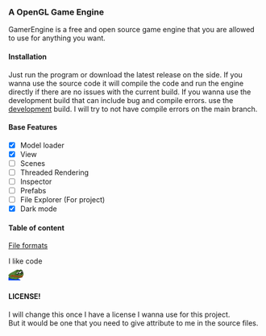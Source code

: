 ### A OpenGL Game Engine

GamerEngine is a free and open source game engine that you are allowed to use for anything you want.<br>


#### Installation
Just run the program or download the latest release on the side.
If you wanna use the source code it will compile the code and run the engine directly if there are no issues with the current build.
If you wanna use the development build that can include bug and compile errors. 
use the <a href="https://github.com/Maikatura/GamerEngine/tree/Development">development</a> build.
I will try to not have compile errors on the main branch.

#### Base Features
- [x] Model loader
- [x] View
- [ ] Scenes
- [ ] Threaded Rendering
- [ ] Inspector
- [ ] Prefabs
- [ ] File Explorer (For project)
- [x] Dark mode

#### Table of content
<a href="/README/FILEFORMATS.md">File formats</a>

I like code<br>
<img src="/README/images/sadge.png" height="30px">


#### LICENSE! <br>
I will change this once I have a license I wanna use for this project.<br>
But it would be one that you need to give attribute to me in the source files.